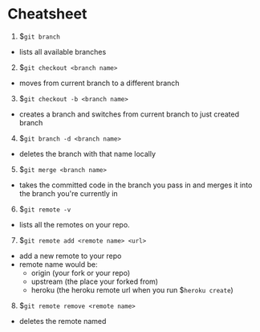 # Cheatsheet

1. $`git branch`
 - lists all available branches

2. $`git checkout <branch name>`
 - moves from current branch to a different branch

3. $`git checkout -b <branch name>`
 - creates a branch and switches from current branch to just created branch

4. $`git branch -d <branch name>`
 - deletes the branch with that name locally

5. $`git merge <branch name>`
 - takes the committed code in the branch you pass in and merges it into the branch you're currently in

6. $`git remote -v`
 - lists all the remotes on your repo.

7. $`git remote add <remote name> <url>`
  - add a new remote to your repo
  - remote name would be:
    - origin (your fork or your repo)
    - upstream (the place your forked from)
    - heroku (the heroku remote url when you run $`heroku create`)

8. $`git remote remove <remote name>`
  - deletes the remote named